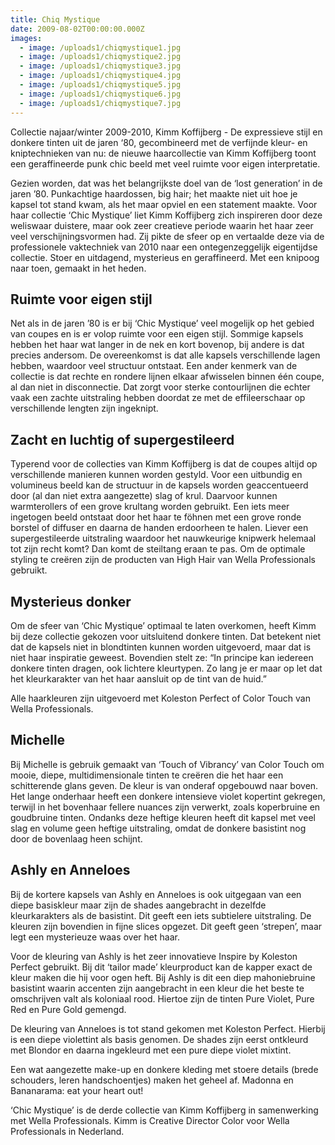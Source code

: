 ```yaml
---
title: Chiq Mystique
date: 2009-08-02T00:00:00.000Z
images:
  - image: /uploads1/chiqmystique1.jpg
  - image: /uploads1/chiqmystique2.jpg
  - image: /uploads1/chiqmystique3.jpg
  - image: /uploads1/chiqmystique4.jpg
  - image: /uploads1/chiqmystique5.jpg
  - image: /uploads1/chiqmystique6.jpg
  - image: /uploads1/chiqmystique7.jpg
---
```



Collectie najaar/winter 2009-2010, Kimm Koffijberg - De expressieve stijl en donkere tinten uit de jaren ‘80, gecombineerd met de verfijnde kleur- en kniptechnieken van nu: de nieuwe haarcollectie van Kimm Koffijberg toont een geraffineerde punk chic beeld met veel ruimte voor eigen interpretatie.

Gezien worden, dat was het belangrijkste doel van de ‘lost generation’ in de jaren ’80. Punkachtige haardossen, big hair; het maakte niet uit hoe je kapsel tot stand kwam, als het maar opviel en een statement maakte. Voor haar collectie ‘Chic Mystique’ liet Kimm Koffijberg zich inspireren door deze weliswaar duistere, maar ook zeer creatieve periode waarin het haar zeer veel verschijningsvormen had. Zij pikte de sfeer op en vertaalde deze via de professionele vaktechniek van 2010 naar een ontegenzeggelijk eigentijdse collectie. Stoer en uitdagend, mysterieus en geraffineerd. Met een knipoog naar toen, gemaakt in het heden.

## Ruimte voor eigen stijl

Net als in de jaren ’80 is er bij ‘Chic Mystique’ veel mogelijk op het gebied van coupes en is er volop ruimte voor een eigen stijl. Sommige kapsels hebben het haar wat langer in de nek en kort bovenop, bij andere is dat precies andersom. De overeenkomst is dat alle kapsels verschillende lagen hebben, waardoor veel structuur ontstaat. Een ander kenmerk van de collectie is dat rechte en rondere lijnen elkaar afwisselen binnen &eacute;&eacute;n coupe, al dan niet in disconnectie. Dat zorgt voor sterke contourlijnen die echter vaak een zachte uitstraling hebben doordat ze met de effileerschaar op verschillende lengten zijn ingeknipt.

## Zacht en luchtig of supergestileerd

Typerend voor de collecties van Kimm Koffijberg is dat de coupes altijd op verschillende manieren kunnen worden gestyld. Voor een uitbundig en volumineus beeld kan de structuur in de kapsels worden geaccentueerd door (al dan niet extra aangezette) slag of krul. Daarvoor kunnen warmterollers of een grove krultang worden gebruikt. Een iets meer ingetogen beeld ontstaat door het haar te f&ouml;hnen met een grove ronde borstel of diffuser en daarna de handen erdoorheen te halen. Liever een supergestileerde uitstraling waardoor het nauwkeurige knipwerk helemaal tot zijn recht komt? Dan komt de steiltang eraan te pas. Om de optimale styling te cre&euml;ren zijn de producten van High Hair van Wella Professionals gebruikt.

## Mysterieus donker

Om de sfeer van ‘Chic Mystique’ optimaal te laten overkomen, heeft Kimm bij deze collectie gekozen voor uitsluitend donkere tinten. Dat betekent niet dat de kapsels niet in blondtinten kunnen worden uitgevoerd, maar dat is niet haar inspiratie geweest. Bovendien stelt ze: “In principe kan iedereen donkere tinten dragen, ook lichtere kleurtypen. Zo lang je er maar op let dat het kleurkarakter van het haar aansluit op de tint van de huid.”

Alle haarkleuren zijn uitgevoerd met Koleston Perfect of Color Touch van Wella Professionals.

## Michelle

Bij Michelle is gebruik gemaakt van ‘Touch of Vibrancy’ van Color Touch om mooie, diepe, multidimensionale tinten te cre&euml;ren die het haar een schitterende glans geven. De kleur is van onderaf opgebouwd naar boven. Het lange onderhaar heeft een donkere intensieve violet kopertint gekregen, terwijl in het bovenhaar fellere nuances zijn verwerkt, zoals koperbruine en goudbruine tinten. Ondanks deze heftige kleuren heeft dit kapsel met veel slag en volume geen heftige uitstraling, omdat de donkere basistint nog door de bovenlaag heen schijnt.

## Ashly en Anneloes

Bij de kortere kapsels van Ashly en Anneloes is ook uitgegaan van een diepe basiskleur maar zijn de shades aangebracht in dezelfde kleurkarakters als de basistint. Dit geeft een iets subtielere uitstraling. De kleuren zijn bovendien in fijne slices opgezet. Dit geeft geen ‘strepen’, maar legt een mysterieuze waas over het haar.

Voor de kleuring van Ashly is het zeer innovatieve Inspire by Koleston Perfect gebruikt. Bij dit ‘tailor made’ kleurproduct kan de kapper exact de kleur maken die hij voor ogen heft. Bij Ashly is dit een diep mahoniebruine basistint waarin accenten zijn aangebracht in een kleur die het beste te omschrijven valt als koloniaal rood. Hiertoe zijn de tinten Pure Violet, Pure Red en Pure Gold gemengd.

De kleuring van Anneloes is tot stand gekomen met Koleston Perfect. Hierbij is een diepe violettint als basis genomen. De shades zijn eerst ontkleurd met Blondor en daarna ingekleurd met een pure diepe violet mixtint.

Een wat aangezette make-up en donkere kleding met stoere details (brede schouders, leren handschoentjes) maken het geheel af. Madonna en Bananarama: eat your heart out!

‘Chic Mystique’ is de derde collectie van Kimm Koffijberg in samenwerking met Wella Professionals. Kimm is Creative Director Color voor Wella Professionals in Nederland.